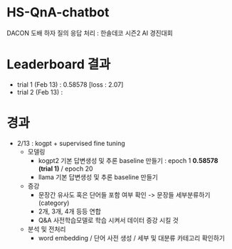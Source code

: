 # HS-QnA-chatbot
DACON 도배 하자 질의 응답 처리 : 한솔데코 시즌2 AI 경진대회

# Leaderboard 결과 
- trial 1 (Feb 13) : 0.58578  [loss : 2.07]
- trial 2 (Feb 13) : 

# 경과 
- 2/13 : kogpt + supervised fine tuning
  - 모델링
    - kogpt2 기본 답변생성 및 추론 baseline 만들기 : epoch 1 **0.58578 (trial 1)**  /  epoch 20 
    - llama 기본 답변생성 및 추론 baseline 만들기
  - 증강
    - 문장간 유사도 혹은 단어들 포함 여부 확인 -> 문장들 세부분류하기 (category)
    - 2개, 3개, 4개 등등 연합
    - Q&A 사전학습모델로 학습 시켜서 데이터 증강 시킬 것 
  - 분석 및 전처리
    - word embedding / 단어 사전 생성 / 세부 및 대분류 카테고리 확인하기 


